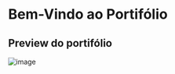 # Bem-Vindo ao Portifólio 

## Preview do portifólio

![image](https://github.com/user-attachments/assets/5ac6ad36-bd43-4522-ada7-47e8edcd206a)
